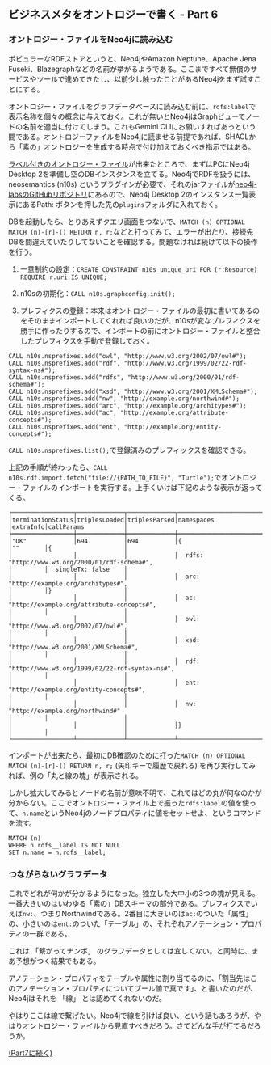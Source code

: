## ビジネスメタをオントロジーで書く - Part 6

### オントロジー・ファイルをNeo4jに読み込む

ポピュラーなRDFストアというと、Neo4jやAmazon Neptune、Apache Jena Fuseki、Blazegraphなどの名前が挙がるようである。ここまですべて無償のサービスやツールで進めてきたし、以前少し触ったことがあるNeo4jをまず試すことにする。

オントロジー・ファイルをグラフデータベースに読み込む前に、`rdfs:label`で表示名称を個々の概念に与えておく。これが無いとNeo4jはGraphビューでノードの名前を適当に付けてしまう。これもGemini CLIにお願いすればあっという間である。オントロジーファイルをNeo4jに読ませる前提であれば、SHACLから「素の」オントロジーを生成する時点で付け加えておくべき指示ではある。

[ラベル付きのオントロジー・ファイル](https://github.com/Yoshiyuki-iasa/northwind/blob/main/northwind_ontology_pt6.ttl)が出来たところで、まずはPCにNeo4j Desktop 2を準備し空のDBインスタンスを立てる。Neo4jでRDFを扱うには、neosemantics (n10s) というプラグインが必要で、それのjarファイルが[neo4j-labsのGitHubリポジトリ](https://github.com/neo4j-labs/neosemantics/releases)にあるので、Neo4j Desktop 2のインスタンス一覧表示にあるPath: ボタンを押した先の`plugins`フォルダに入れておく。

DBを起動したら、とりあえずクエリ画面をつないで、`MATCH (n) OPTIONAL MATCH (n)-[r]-() RETURN n, r;`などと打ってみて、エラーが出たり、接続先DBを間違えていたりしてないことを確認する。問題なければ続けて以下の操作を行う。

1. 一意制約の設定：`CREATE CONSTRAINT n10s_unique_uri FOR (r:Resource) REQUIRE r.uri IS UNIQUE;`

2. n10sの初期化：`CALL n10s.graphconfig.init();`

3. プレフィクスの登録：本来はオントロジー・ファイルの最初に書いてあるのをそのままインポートしてくれれば良いのだが、n10sが変なプレフィクスを勝手に作ったりするので、インポートの前にオントロジー・ファイルと整合したプレフィクスを手動で登録しておく。
```
CALL n10s.nsprefixes.add("owl", "http://www.w3.org/2002/07/owl#");
CALL n10s.nsprefixes.add("rdf", "http://www.w3.org/1999/02/22-rdf-syntax-ns#");
CALL n10s.nsprefixes.add("rdfs", "http://www.w3.org/2000/01/rdf-schema#");
CALL n10s.nsprefixes.add("xsd", "http://www.w3.org/2001/XMLSchema#");
CALL n10s.nsprefixes.add("nw", "http://example.org/northwind#");
CALL n10s.nsprefixes.add("arc", "http://example.org/architypes#");
CALL n10s.nsprefixes.add("ac", "http://example.org/attribute-concepts#");
CALL n10s.nsprefixes.add("ent", "http://example.org/entity-concepts#");
```
`CALL n10s.nsprefixes.list();`で登録済みのプレフィックスを確認できる。

上記の手順が終わったら、`CALL n10s.rdf.import.fetch("file://{PATH_TO_FILE}", "Turtle");`でオントロジー・ファイルのインポートを実行する。上手くいけば下記のような表示が返ってくる。
```
╒═════════════════╤═════════════╤═════════════╤════════════════════════════════════════════════════════════════════════════════════════════════════╤═════════╤═════════════════════╕
│terminationStatus│triplesLoaded│triplesParsed│namespaces                                                                                          │extraInfo│callParams           │
╞═════════════════╪═════════════╪═════════════╪════════════════════════════════════════════════════════════════════════════════════════════════════╪═════════╪═════════════════════╡
│"OK"             │694          │694          │{                                                                                                   │""       │{                    │
│                 │             │             │  rdfs: "http://www.w3.org/2000/01/rdf-schema#",                                                    │         │  singleTx: false    │
│                 │             │             │  arc: "http://example.org/architypes#",                                                            │         │}                    │
│                 │             │             │  ac: "http://example.org/attribute-concepts#",                                                     │         │                     │
│                 │             │             │  owl: "http://www.w3.org/2002/07/owl#",                                                            │         │                     │
│                 │             │             │  xsd: "http://www.w3.org/2001/XMLSchema#",                                                         │         │                     │
│                 │             │             │  rdf: "http://www.w3.org/1999/02/22-rdf-syntax-ns#",                                               │         │                     │
│                 │             │             │  ent: "http://example.org/entity-concepts#",                                                       │         │                     │
│                 │             │             │  nw: "http://example.org/northwind#"                                                               │         │                     │
│                 │             │             │}                                                                                                   │         │                     │
└─────────────────┴─────────────┴─────────────┴────────────────────────────────────────────────────────────────────────────────────────────────────┴─────────┴─────────────────────┘
```
インポートが出来たら、最初にDB確認のために打った`MATCH (n) OPTIONAL MATCH (n)-[r]-() RETURN n, r;` (矢印キーで履歴で戻れる) を再び実行してみれば、例の「丸と線の塊」が表示される。

しかし拡大してみるとノードの名前が意味不明で、これではどの丸が何なのかが分からない。ここでオントロジー・ファイル上で振った`rdfs:label`の値を使って、`n.name`というNeo4jのノードプロパティに値をセットせよ、というコマンドを流す。
```
MATCH (n)
WHERE n.rdfs__label IS NOT NULL
SET n.name = n.rdfs__label;
``` 
### つながらないグラフデータ
これでどれが何かが分かるようになった。独立した大中小の3つの塊が見える。一番大きいのはいわゆる「素の」DBスキーマの部分である。プレフィクスでいえば`nw:`、つまりNorthwindである。2番目に大きいのは`ac:`のついた「属性」の、小さいのは`ent:`のついた「テーブル」の、それぞれアノテーション・プロパティの一群である。

これは 「繋がってナンボ」 のグラフデータとしては宜しくない。と同時に、まあ予想がつく結果でもある。

アノテーション・プロパティをテーブルや属性に割り当てるのに、「割当先はこのアノテーション・プロパティについてブール値で真です」、と書いたのだが、Neo4jはそれを 「線」 とは認めてくれないのだ。

やはりここは線で繋げたい。Neo4jで線を引けば良い、という話もあろうが、やはりオントロジー・ファイルから見直すべきだろう。さてどんな手が打てるだろうか。

[(Part7に続く)](part7.md)
